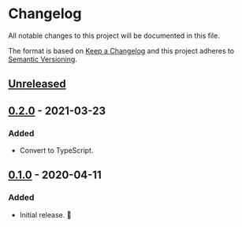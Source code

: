 # Changelog

All notable changes to this project will be documented in this file.

The format is based on [Keep a Changelog](http://keepachangelog.com/en/1.0.0/) and this project adheres to [Semantic Versioning](http://semver.org/spec/v2.0.0.html).

## [Unreleased]

## [0.2.0] - 2021-03-23

### Added

- Convert to TypeScript.
## [0.1.0] - 2020-04-11

### Added

- Initial release. 🎉

[unreleased]: https://github.com/kddeisz/prettier-plugin-brainfuck/compare/v0.2.0...HEAD
[0.2.0]: https://github.com/kddeisz/prettier-plugin-brainfuck/compare/v0.1.0...v0.2.0
[0.1.0]: https://github.com/kddeisz/prettier-plugin-brainfuck/compare/008585...v0.1.0
